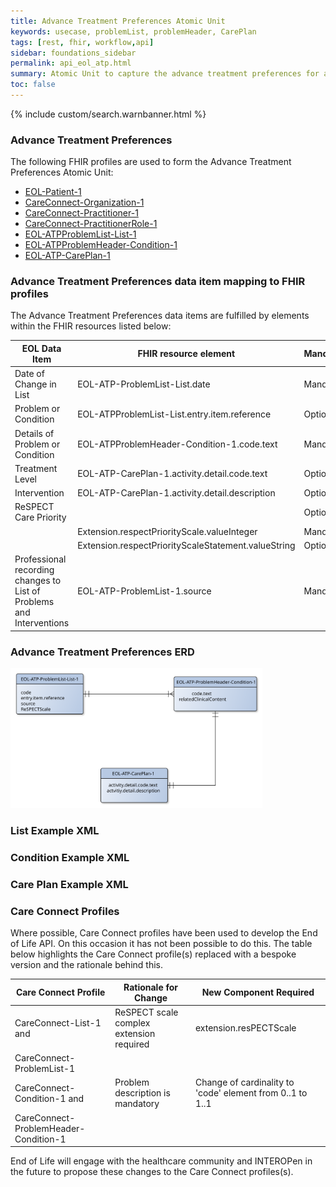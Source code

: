 ```yaml
---
title: Advance Treatment Preferences Atomic Unit
keywords: usecase, problemList, problemHeader, CarePlan
tags: [rest, fhir, workflow,api]
sidebar: foundations_sidebar
permalink: api_eol_atp.html
summary: Atomic Unit to capture the advance treatment preferences for a patient.
toc: false
---
```

{% include custom/search.warnbanner.html %}

### Advance Treatment Preferences ###

The following FHIR profiles are used to form the Advance Treatment Preferences Atomic Unit:

- [EOL-Patient-1](https://fhir.nhs.uk/STU3/StructureDefinition/EOL-Patient-1)
- [CareConnect-Organization-1](https://fhir.hl7.org.uk/STU3/StructureDefinition/CareConnect-Organization-1)
- [CareConnect-Practitioner-1](https://fhir.hl7.org.uk/STU3/StructureDefinition/CareConnect-Practitioner-1)
- [CareConnect-PractitionerRole-1](https://fhir.hl7.org.uk/STU3/StructureDefinition/CareConnect-PractitionerRole-1)
- [EOL-ATPProblemList-List-1](https://fhir.nhs.uk/STU3/StructureDefinition/EOL-ATPProblemList-List-1)
- [EOL-ATPProblemHeader-Condition-1](https://fhir.nhs.uk/STU3/StructureDefinition/EOL-ATPProblemHeader-Condition-1)
- [EOL-ATP-CarePlan-1](https://fhir.nhs.uk/STU3/StructureDefinition/EOL-ATP-CarePlan-1)


### Advance Treatment Preferences data item mapping to FHIR profiles ###

The Advance Treatment Preferences data items are fulfilled by elements within the FHIR resources listed below:

| EOL Data Item                       | FHIR resource element                                                   | Mandatory/Required/Optional |
|-------------------------------------|-------------------------------------------------------------------------|-----------------------------|
| Date of Change in List			  | EOL-ATP-ProblemList-List.date				| Mandatory |
| Problem or Condition				  | EOL-ATPProblemList-List.entry.item.reference | Optional |
| Details of Problem or Condition     | EOL-ATPProblemHeader-Condition-1.code.text           | Mandatory                   |
| Treatment Level					  | EOL-ATP-CarePlan-1.activity.detail.code.text	| Optional |
| Intervention						  | EOL-ATP-CarePlan-1.activity.detail.description  | Optional |
| ReSPECT Care Priority  			  | 												| Optional |
| 									  | Extension.respectPriorityScale.valueInteger		| Mandatory |
|									  | Extension.respectPriorityScaleStatement.valueString			| Optional |
| Professional recording changes to List of Problems and Interventions | EOL-ATP-ProblemList-1.source | Mandatory |

### Advance Treatment Preferences ERD ###

<img src="images/erd/atp-erd.svg" style="width:80%;max-width: 80%;">

### List Example XML ###

<script src="https://gist.github.com/IOPS-DEV/68d09895595b33dc1370560a8b287f39.js"></script>

### Condition Example XML ###

<script src="https://gist.github.com/IOPS-DEV/16afab712dda04db1af18dfa1d9f722e.js"></script>

### Care Plan Example XML ###

<script src="https://gist.github.com/IOPS-DEV/f82218432c8103a8b73c2481733d5039.js"></script>

### Care Connect Profiles ###

Where possible, Care Connect profiles have been used to develop the End of Life API. On this occasion it has not been possible to do this. The table below highlights the Care Connect profile(s) replaced with a bespoke version and the rationale behind this.

| Care Connect Profile 				    | Rationale for Change					   | New Component Required					 	   			  |
|---------------------------------------|------------------------------------------|----------------------------------------------------------|
| CareConnect-List-1 and				| ReSPECT scale complex extension required | extension.resPECTScale   			 					  |
| CareConnect-ProblemList-1	    		|  			 							   | 	     												  |
| CareConnect-Condition-1 and			| Problem description is mandatory	       | Change of cardinality to 'code' element from 0..1 to 1..1  |
| CareConnect-ProblemHeader-Condition-1 | 										   | 														  |

End of Life will engage with the healthcare community and INTEROPen in the future to propose these changes to the Care Connect profiles(s).
